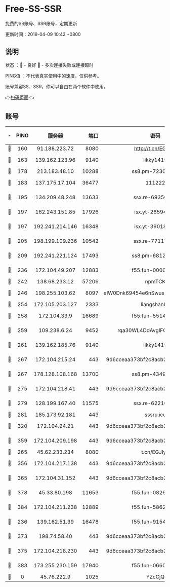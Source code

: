 # Free-SS-SSR

免费的SS账号、SSR账号，定期更新

更新时间：2019-04-09 10:42 +0800

## 说明

状态     ：🙂 - 良好 🙁 - 多次连接失败或连接超时

PING值   ：不代表真实使用中的速度，仅供参考。

账号兼容SS、SSR，你可以自由在两个软件中使用。

👉[扫码页面](https://liesauer.github.io/Free-SS-SSR/)👈

## 账号

|-|PING|服务器|端口|密码|加密方式|区域|
|:----:|:----:|:-----:|-----:|:----:|:----:|:----:|
|🙂|160|91.188.223.72|8080|http://t.cn/EGJIyrl|rc4-md5|RU|
|🙂|163|139.162.123.96|9140|likky1415|aes-256-cfb|JP|
|🙂|178|213.183.48.10|10288|ss8.pm-72309702|rc4-md5|RU|
|🙂|183|137.175.17.104|36477|111222|aes-256-cfb|US|
|🙂|195|134.209.48.248|13633|ssx.re-69350454|aes-256-cfb|US|
|🙂|197|162.243.151.85|17926|isx.yt-26594761|aes-256-cfb|US|
|🙂|197|192.241.214.146|16348|isx.yt-39018760|aes-256-cfb|US|
|🙂|205|198.199.109.236|10542|ssx.re-77117057|aes-256-cfb|US|
|🙂|209|192.241.221.124|17493|ss8.pm-68127686|aes-256-cfb|US|
|🙂|236|172.104.49.207|12883|f55.fun-00000116|aes-256-cfb|SG|
|🙂|242|138.68.233.12|57206|npmTCK|rc4-md5|US|
|🙂|246|198.255.103.62|8097|eIW0Dnk69454e6nSwuspv9DmS201tQ0D|aes-256-cfb|US|
|🙂|254|172.105.203.127|2333|liangshanbo|chacha20|JP|
|🙂|258|172.104.33.9|16689|f55.fun-55147364|aes-256-cfb|SG|
|🙂|259|109.238.6.24|9452|rqa30WL4DdAvgIFG6Fs3znzTa|aes-256-cfb|FR|
|🙂|261|139.162.185.76|9140|likky1415|aes-256-cfb|DE|
|🙂|267|172.104.215.24|443|9d6cceaa373bf2c8acb22e60b6a58be6|aes-256-cfb|US|
|🙂|267|178.128.108.168|13700|ss8.pm-43493831|aes-256-cfb|SG|
|🙂|275|172.104.218.41|443|9d6cceaa373bf2c8acb22e60b6a58be6|aes-256-cfb|US|
|🙂|279|128.199.167.40|11575|ssx.re-62210920|aes-256-cfb|SG|
|🙂|281|185.173.92.181|443|sssru.icu|rc4-md5|RU|
|🙂|320|172.104.24.21|443|9d6cceaa373bf2c8acb22e60b6a58be6|aes-256-cfb|US|
|🙂|359|172.104.209.198|443|9d6cceaa373bf2c8acb22e60b6a58be6|aes-256-cfb|US|
|🙂|265|45.62.233.234|8080|t.cn/EGJIyrl|rc4-md5|CA|
|🙂|356|172.104.217.138|443|9d6cceaa373bf2c8acb22e60b6a58be6|aes-256-cfb|US|
|🙂|365|172.104.31.152|443|9d6cceaa373bf2c8acb22e60b6a58be6|aes-256-cfb|US|
|🙂|378|45.33.80.198|11653|f55.fun-08264676|aes-256-cfb|US|
|🙂|384|172.104.211.238|12889|f55.fun-58620208|aes-256-cfb|US|
|🙁|236|139.162.51.39|16478|f55.fun-91549121|aes-256-cfb|SG|
|🙁|373|198.74.58.40|443|9d6cceaa373bf2c8acb22e60b6a58be6|aes-256-cfb|US|
|🙁|375|172.104.218.230|443|9d6cceaa373bf2c8acb22e60b6a58be6|aes-256-cfb|US|
|🙁|383|173.255.230.159|17940|f55.fun-06607448|aes-256-cfb|US|
|🙁|0|45.76.222.9|1025|YZcCjQ|rc4-md5|JP|
